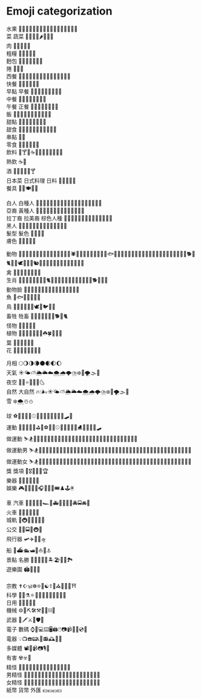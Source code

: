 # Emoji categorization    
水果 🍏🍎🍐🍊🍋🍌🍉🍇🍓🍈🍒🍑🍍🥝🥑🥥🥭    
菜 蔬菜 🍅🍆🥒🥕🌶🥦🥗🥬    
肉 🥩🥓🍗🍖🍤    
粗糧 🌽🥔🍠🥜🌰    
麪包 🍞🥐🥖🥨🥯🍩🥮    
捲 🥙🌮🌯    
西餐 🍕🥓🧀🥖🥐🍝🌯🌮🥙🍟🍔🌭🥞🥪🥯    
快餐 🍔🌭🍟🥞🥡🥫    
早點 早餐 🍳🥚🧀🥖🥛🍯🥪🥫🥯    
中餐 🍜🍚🍲🥘🥟🥠🥡🥢    
午餐 正餐 🥘🍜🍲🍛🍝🍱🍚🥗    
飯 🍛🍲🍝🍜🥘🍣🍱🍘🍙🍚🥡    
甜點 🍮🍩🍪🍧🍨🍦🍰🧁    
甜食 🍯🍰🍮🎂🍭🍬🍫🍩🍪🍦🧁    
串點 🍢🍡    
零食 🍭🍬🍫🍿🍩🍪    
飲料 🍹🍸🍵☕️🥛🍷🥃🍶🥂🍾🍻🍺    
熱飲 ☕️🍵    
酒 🍷🥃🍺🍶🍾🍸    
日本菜 日式料理 日料 🍥🍣🍱🍙🍘    
餐具 🥄🍴🍽🥣🥢    
    
白人 白種人 👨🏼👩🏼👱🏼‍♀️👱🏼👴🏼👵🏼👦🏼👧🏼👶🏼    
亞裔 黃種人 👨🏻👩🏻👴🏻👵🏻👦🏻👧🏻👶🏻    
拉丁裔 拉美裔 棕色人種 👨🏽👩🏽👴🏽👵🏽👦🏽👧🏽👶🏽    
黑人 👨🏿👩🏿👴🏿👵🏿👦🏿👧🏿👶🏿    
髮型 髮色 🦲🦰🦱🦳    
膚色 🏻🏼🏽🏾🏿    
    
動物 🦆🦅🦉🦇🐺🐗🦄🐴🐝🐛🐞🐚🐌🦋🐜🕷🐢🐍🦎🦂🦀🦑🐙🦐🐠🐟🐡🐬🦈🐋🐊🐆🐅🐃🐂🐄🦌🐪🐫🐘🦏🦍🐎🐖🐐🐏🐑🐕🐩🐈🐓🦃🕊🐇🐁🐀🐿🐉🐒🦖🦕🦡🦝🦢🦜🦚🦙🦛🦞🦟    
禽 🦆🐓🦃🐔🐤🐣🐥🦚    
生肖 🐁🐀🐂🐃🐄🐅🐆🐇🐈🐉🐊🐋🐌🐍🐎🐏🐐🐑🐒🦃🐓🐕🐖🐗🐘    
動物臉 🐶🐱🐭🐹🐰🦊🐻🐼🐨🐯🦁🐮🐷🐽🐸🐵    
魚 🐠🐟🐡🐬🐳🐋🦈    
鳥 🦆🦅🦉🦇🐓🦃🕊🐧🐦🦚🦜    
畜牲 牲畜 🐄🐃🐂🐐🐏🐖🐑🐕🐩🐈    
怪物 🦄🤖👾👹👺    
植物 🌲🌳🎄🌵🌴🌱🌿☘️🍀🎍🌾🥬    
葉 🍃🍂🍁🌱🌿🥬    
花 🌸🌺🌼🌻🌷🌹💐🥀    
    
月相 🌕🌖🌗🌘🌑🌒🌓🌔    
天氣 ☀️🌤⛅️🌦🌥☁️🌨🌧🌩⛈❄️💨🌪🌫🌊    
夜空 🌙💫⭐️🌟✨🌛🌜    
自然 大自然 🔥💧🌬☀️🌤⛅️🌦🌥☁️🌨🌧🌩⛈❄️💨🌪🌫🌊    
雪 ❄️🌨☃️⛄️    
    
球 ⚽️🏀🏈🏐🏉⚾🥎️🎾🎱🏓🏸🏒🏑🏏🛹🥍    
運動 🏒🏸🏓🏑🏏⛳️🏹⚽️🏀🏈⚾🥎️🎾🏐🏉🎱⛸🎿🎳🥏🥍🛹    
做運動 ⛷🏂🏋🏻🤺🤼🤸🏻⛹🏻🤾🏻🏌🏻🏄🏻🏊🏻🤽🏻🚣🏻🏇🏻🚴🏻🚵🏻🧗🏻🤹🏻    
做運動男 ⛷🏂🏋🏻‍♂️🤺🤼‍♂️🤸🏻‍♂️⛹🏻‍♂️🤾🏻‍♂️🏌🏻‍♂️🏄🏻‍♂️🏊🏻‍♂️🤽🏻‍♂️🚣🏻‍♂️🏇🏻🚴🏻‍♂️🚵🏻‍♂️🧗🏻‍♂️🤹🏻‍♂️    
做運動女 ⛷🏂🏋🏻‍♀️🤺🤼‍♀️🤸🏻‍♀️⛹🏻‍♀️🤾🏻‍♀️🏌🏻‍♀️🏄🏻‍♀️🏊🏻‍♀️🤽🏻‍♀️🚣🏻‍♀️🏇🏻🚴🏻‍♀️🚵🏻‍♀️🧗🏻‍♀️🤹🏻‍♀️    
獎 獎項 🏅🎖🥇🥈🥉🏆    
樂器 🎻🎸🎹🎷🎺🥁    
娛樂 🎮🎰🎲🎯🎳🎧🎤🎪🎫🎟♟🕹🖲    
    
車 汽車 🚗🚕🚙🚌🚎🏎🚓🚑🚒🚐🚚🚛🚔🚍🚘🚖    
火車 🚄🚅🚝🚆🚂🚉    
城軌 🚈🚇🚊🚞🚋🚃🚟    
公交 🚌🚎🚍🚈🚇🚊    
飛行器 🛩✈️🚁🚀🛸    
船 🚢⛴🛳🛥🚤⛵️🛶⚓️    
景點 名勝 🗽🏰🗼🗻🏯🏝🏖🌁🌉🏞    
遊樂園 🏟🎡🎢🎠    
    
宗教 ✝️☪️🕉☸️🔯🕎☯️☦️🛐⛪️🕌🕍🕋⛩    
科學 🔬🔭⚗️⚛️👨🏻‍🔬👩🏻‍🔬🧬🧪🧫    
日用 🧴🧼🧻🧽💄    
機械 ⚙️🔩⛏🛠⚒🔨🔧⛓🧰    
武器 🔫🗡⚔️🔪🛡🚀    
電子 數碼 ⌚️📱💻⌨️🖥🖨🖱📷📹💾💽💿📀    
電器 💡📺☎️📟📞📠📻🕰📡🔦    
多媒體 📽🎥📹📷🎙📡    
有害 ☢️☣️🦠    
精怪 🧙🏻🧝🏻🧛🏻🧟🧞🧜🏻🧚🏻🦹🏻‍♂️    
男精怪 🧙🏻‍♂️🧝🏻‍♂️🧛🏻‍♂️🧟‍♂️🧞‍♂️🧜🏻‍♂️🧚🏻‍♂️🦹🏻‍♂️    
女精怪 🧙🏻‍♀️🧝🏻‍♀️🧛🏻‍♀️🧟‍♀️🧞‍♀️🧜🏻‍♀️🧚🏻‍♀️🦹🏻‍♀️    
紙幣 貨幣 外匯 💵💶💷💴    
